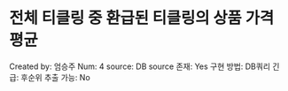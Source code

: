 # 전체 티클링 중 환급된 티클링의 상품 가격 평균

Created by: 엄승주
Num: 4
source: DB
source 존재: Yes
구현 방법: DB쿼리
긴급: 후순위
추출 가능: No